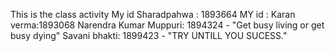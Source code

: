This is the class activity
My id Sharadpahwa : 1893664
MY id : Karan verma:1893068
Narendra Kumar Muppuri: 1894324 - "Get busy living or get busy dying"
Savani bhakti: 1899423 - "TRY UNTILL YOU SUCESS."
